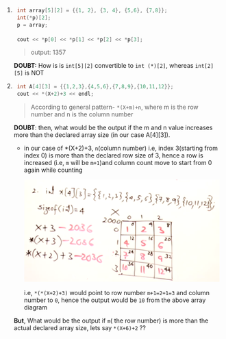 
1. ```cpp
    int array[5][2] = {{1, 2}, {3, 4}, {5,6}, {7,8}};
    int(*p)[2];
    p = array;

    cout << *p[0] << *p[1] << *p[2] << *p[3];
    ```
    >output: 1357

    **DOUBT:** How is is ``int[5][2]`` convertible to ``int (*)[2]``,  whereas ``int[2][5]`` is NOT 



2. ```cpp
    int A[4][3] = {{1,2,3},{4,5,6},{7,8,9},{10,11,12}};
    cout << *(X+2)+3 << endl;
     ```
    > According to general pattern- `*(X+m)+n`, where m is the row number and n is the column number

    **DOUBT**: then, what would be the output if the m and n value increases more than the declared array size (in our case A[4][3]).
    - in our case of *(X+2)+3, `n`(column number) i.e, index 3(starting from index 0) is more than the  declared row size of 3, hence a row is increased (i.e, `m` will be `m+1`)and column count move to start from 0 again while counting

        <img src='./res/q2.png'>

        i.e, `*(*(X+2)+3)` would point to row number `m+1=2+1=3` and column number to `0`, hence the output would be `10` from the above array diagram

    **But**, What would be the output if `m`( the row number) is more than the actual declared array size, lets say `*(X+6)+2` ??